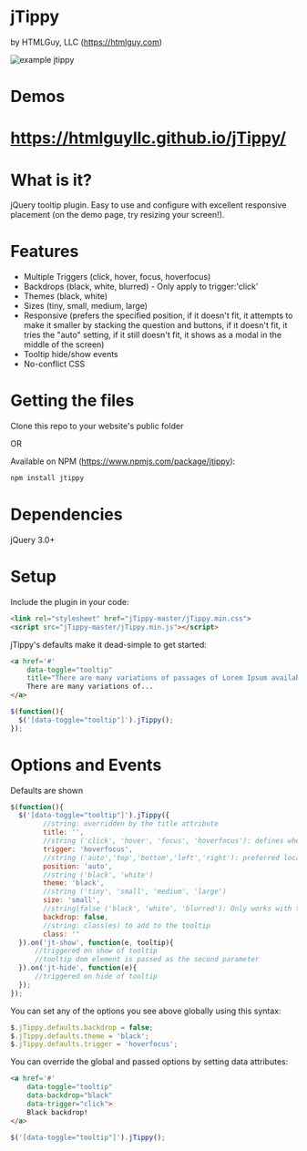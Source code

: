 jTippy
======
by HTMLGuy, LLC (https://htmlguy.com)

![example jtippy](https://htmlguyllc.github.io/jTippy/example.png)

Demos
=======
https://htmlguyllc.github.io/jTippy/
===

What is it?
=======
jQuery tooltip plugin. Easy to use and configure with excellent responsive placement (on the demo page, try resizing your screen!).

Features
=======
* Multiple Triggers (click, hover, focus, hoverfocus)
* Backdrops (black, white, blurred) - Only apply to trigger:'click'
* Themes (black, white)
* Sizes (tiny, small, medium, large)
* Responsive (prefers the specified position, if it doesn't fit, it attempts to make it smaller by stacking the question and buttons, if it doesn't fit, it tries the "auto" setting, if it still doesn't fit, it shows as a modal in the middle of the screen)
* Tooltip hide/show events
* No-conflict CSS

Getting the files
=======
Clone this repo to your website's public folder

OR

Available on NPM (https://www.npmjs.com/package/jtippy):
```html
npm install jtippy
```

Dependencies
=======
jQuery 3.0+

Setup
======
Include the plugin in your code:
```html
<link rel="stylesheet" href="jTippy-master/jTippy.min.css">
<script src="jTippy-master/jTippy.min.js"></script>
```

jTippy's defaults make it dead-simple to get started:
```html
<a href='#' 
    data-toggle="tooltip"
    title="There are many variations of passages of Lorem Ipsum available, but the majority have suffered alteration in some form, by injected humour, or randomised words which don't look even slightly believable.">
    There are many variations of...
</a>
```
```javascript
$(function(){
  $('[data-toggle="tooltip"]').jTippy();
});
```

Options and Events
======

Defaults are shown
```javascript
$(function(){
  $('[data-toggle="tooltip"]').jTippy({
        //string: overridden by the title attribute
        title: '',
        //string ('click', 'hover', 'focus', 'hoverfocus'): defines when the tooltip should be shown
        trigger: 'hoverfocus',
        //string ('auto','top','bottom','left','right'): preferred location of the tooltip (defaults to auto if no space)
        position: 'auto',
        //string ('black', 'white')
        theme: 'black',
        //string ('tiny', 'small', 'medium', 'large')
        size: 'small',
        //string|false ('black', 'white', 'blurred'): Only works with trigger: "click"
        backdrop: false,
        //string: class(es) to add to the tooltip
        class: ''
  }).on('jt-show', function(e, tooltip){
      //triggered on show of tooltip
      //tooltip dom element is passed as the second parameter
  }).on('jt-hide', function(e){
      //triggered on hide of tooltip
  });
});
```

You can set any of the options you see above globally using this syntax:
```javascript
$.jTippy.defaults.backdrop = false;
$.jTippy.defaults.theme = 'black';
$.jTippy.defaults.trigger = 'hoverfocus';
```

You can override the global and passed options by setting data attributes:
```html
<a href='#' 
    data-toggle="tooltip"
    data-backdrop="black"
    data-trigger="click">
    Black backdrop!
</a>
```
```javascript
$('[data-toggle="tooltip"]').jTippy();
```
